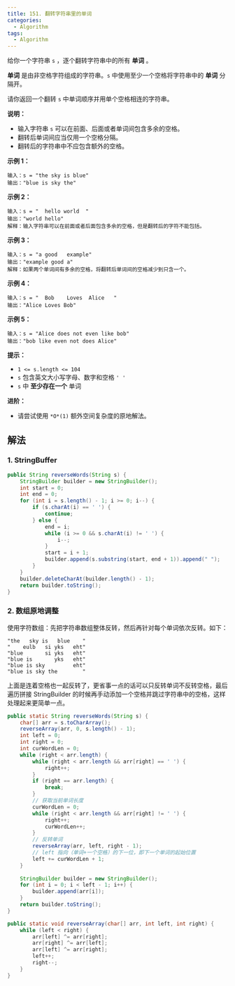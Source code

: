 ```yaml
---
title: 151. 翻转字符串里的单词
categories:
  - Algorithm
tags:
  - Algorithm
---
```


给你一个字符串 `s` ，逐个翻转字符串中的所有 **单词** 。

**单词** 是由非空格字符组成的字符串。`s` 中使用至少一个空格将字符串中的 **单词** 分隔开。

请你返回一个翻转 `s` 中单词顺序并用单个空格相连的字符串。

**说明：**

- 输入字符串 `s` 可以在前面、后面或者单词间包含多余的空格。
- 翻转后单词间应当仅用一个空格分隔。
- 翻转后的字符串中不应包含额外的空格。

**示例 1：**

```
输入：s = "the sky is blue"
输出："blue is sky the"
```

**示例 2：**

```
输入：s = "  hello world  "
输出："world hello"
解释：输入字符串可以在前面或者后面包含多余的空格，但是翻转后的字符不能包括。
```

**示例 3：**

```
输入：s = "a good   example"
输出："example good a"
解释：如果两个单词间有多余的空格，将翻转后单词间的空格减少到只含一个。
```

**示例 4：**

```
输入：s = "  Bob    Loves  Alice   "
输出："Alice Loves Bob"
```

**示例 5：**

```
输入：s = "Alice does not even like bob"
输出："bob like even not does Alice"
```

**提示：**

- `1 <= s.length <= 104`
- `s` 包含英文大小写字母、数字和空格 `' '`
- `s` 中 **至少存在一个** 单词

**进阶：**

- 请尝试使用 `*O*(1)` 额外空间复杂度的原地解法。

## 解法

### 1. StringBuffer

```java
public String reverseWords(String s) {
    StringBuilder builder = new StringBuilder();
    int start = 0;
    int end = 0;
    for (int i = s.length() - 1; i >= 0; i--) {
        if (s.charAt(i) == ' ') {
            continue;
        } else {
            end = i;
            while (i >= 0 && s.charAt(i) != ' ') {
                i--;
            }
            start = i + 1;
            builder.append(s.substring(start, end + 1)).append(" ");
        }
    }
    builder.deleteCharAt(builder.length() - 1);
    return builder.toString();
}
```

### 2. 数组原地调整

使用字符数组：先把字符串数组整体反转，然后再针对每个单词依次反转。如下：

```
"the   sky is   blue    "
"    eulb   si yks   eht"
"blue       si yks   eht"
"blue is       yks   eht"
"blue is sky         eht"
"blue is sky the        "
```

上面是连着空格也一起反转了，更省事一点的话可以只反转单词不反转空格，最后遍历拼接 StringBuilder 的时候再手动添加一个空格并跳过字符串中的空格，这样处理起来更简单一点。

```java
public static String reverseWords(String s) {
    char[] arr = s.toCharArray();
    reverseArray(arr, 0, s.length() - 1);
    int left = 0;
    int right = 0;
    int curWordLen = 0;
    while (right < arr.length) {
        while (right < arr.length && arr[right] == ' ') {
            right++;
        }
        if (right == arr.length) {
            break;
        }
        // 获取当前单词长度
        curWordLen = 0;
        while (right < arr.length && arr[right] != ' ') {
            right++;
            curWordLen++;
        }
        // 反转单词
        reverseArray(arr, left, right - 1);
        // left 指向（单词+一个空格）的下一位，即下一个单词的起始位置
        left += curWordLen + 1;
    }
    
    StringBuilder builder = new StringBuilder();
    for (int i = 0; i < left - 1; i++) {
        builder.append(arr[i]);
    }
    return builder.toString();
}

public static void reverseArray(char[] arr, int left, int right) {
    while (left < right) {
        arr[left] ^= arr[right];
        arr[right] ^= arr[left];
        arr[left] ^= arr[right];
        left++;
        right--;
    }
}
```

